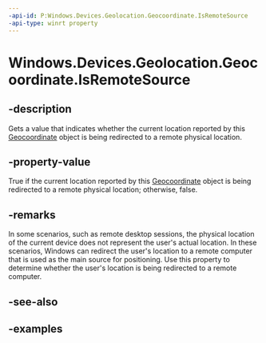 ```yaml
---
-api-id: P:Windows.Devices.Geolocation.Geocoordinate.IsRemoteSource
-api-type: winrt property
---
```


# Windows.Devices.Geolocation.Geocoordinate.IsRemoteSource

<!--
public bool IsRemoteSource { get; }
-->


## -description

Gets a value that indicates whether the current location reported by this [Geocoordinate](geocoordinate.md) object is being redirected to a remote physical location.

## -property-value

True if the current location reported by this [Geocoordinate](geocoordinate.md) object is being redirected to a remote physical location; otherwise, false.

## -remarks

In some scenarios, such as remote desktop sessions, the physical location of the current device does not represent the user's actual location. In these scenarios, Windows can redirect the user's location to a remote computer that is used as the main source for positioning. Use this property to determine whether the user's location is being redirected to a remote computer.  

## -see-also

## -examples


